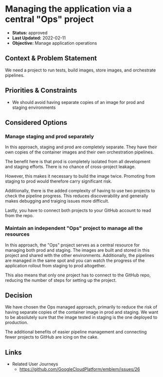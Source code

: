# Managing the application via a central "Ops" project

* **Status:** approved 
* **Last Updated:** 2022-02-11
* **Objective:** Manage application operations

## Context & Problem Statement

We need a project to run tests, build images, store images, and orchestrate pipelines. 

## Priorities & Constraints

* We should avoid having separate copies of an image for prod and staging environments

## Considered Options

### Manage staging and prod separately

In this approach, staging and prod are completely separate.  They have their own copies of the container images and their own orchestration pipelines.  

The benefit here is that prod is completely isolated from all development and staging efforts.  There is no chance of cross-project leakage.  

However, this makes it necessary to build the image twice.  Promoting from staging to prod would therefore carry significant risk.  

Additionally, there is the added complexity of having to use two projects to check the pipeline progress.  This reduces discoverability and generally makes debugging and traiging issues more difficult.  

Lastly, you have to connect both projects to your GitHub account to read from the repo.

### Maintain an independent "Ops" project to manage all the resources

In this approach, the "Ops" project serves as a central resource for managing both prod and staging.  The images are built and stored in this project and shared with the other environments. Additionally, the pipelines are managed in the same spot and you can watch the progress of the application rollout from staging to prod altogether.   

This also means that only one project has to connect to the GitHub repo, reducing the number of steps for setting up the project. 

## Decision

We have chosen the Ops managed approach, primarily to reduce the risk of having separate copies of the container image in prod and staging. We want to be absolutely sure that the image tested in staging is the one deployed to production.  

The additional benefits of easier pipeline management and connecting fewer projects to GitHub are icing on the cake.  


## Links

* Related User Journeys
  * https://github.com/GoogleCloudPlatform/emblem/issues/26
